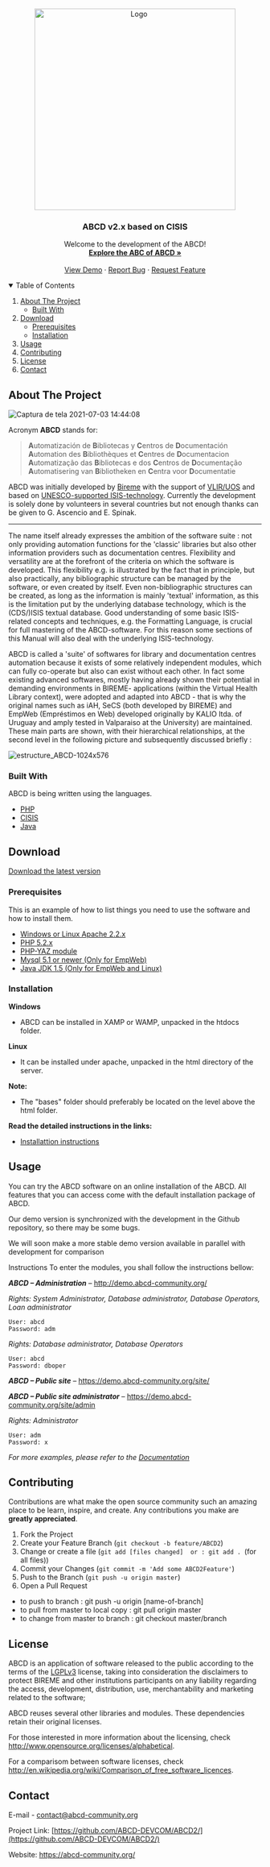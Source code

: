 <!-- PROJECT LOGO -->
<br />
<p align="center">
  <a href="https://abcd-community.org/" target="_blank">
    <img src="https://abcd-community.org/wp-content/uploads/2021/06/ABCD_logo_rasterizado-02.png" alt="Logo" width="400" >
  </a>

  <h3 align="center">ABCD v2.x based on CISIS</h3>

  <p align="center">
    Welcome to the development of the ABCD!
    <br />
    <a href="https://github.com/ABCD-DEVCOM/ABCD2/blob/master/ABCofABCD_2.0f.pdf" target="_blank"><strong>Explore the ABC of ABCD »</strong></a>
    <br />
    <br />
    <a href="https://demo.abcd-community.org/" target="_blank">View Demo</a>
    ·
    <a href="https://github.com/ABCD-DEVCOM/ABCD2/issues">Report Bug</a>
    ·
    <a href="https://github.com/ABCD-DEVCOM/ABCD2/issues">Request Feature</a>
  </p>
</p>



<!-- TABLE OF CONTENTS -->
<details open="open">
  <summary>Table of Contents</summary>
  <ol>
    <li>
      <a href="#about-the-project">About The Project</a>
      <ul>
        <li><a href="#built-with">Built With</a></li>
      </ul>
    </li>
    <li>
      <a href="#download">Download</a>
      <ul>
        <li><a href="#prerequisites">Prerequisites</a></li>
        <li><a href="#installation">Installation</a></li>
      </ul>
    </li>
    <li><a href="#usage">Usage</a></li>
    <li><a href="#contributing">Contributing</a></li>
    <li><a href="#license">License</a></li>
    <li><a href="#contact">Contact</a></li>
  </ol>
</details>



<!-- ABOUT THE PROJECT -->
## About The Project
![Captura de tela 2021-07-03 14:44:08](https://user-images.githubusercontent.com/20482054/124362745-35c94300-dc0d-11eb-8dfb-c07b6b0b703f.png)


Acronym **ABCD** stands for:

> **A**utomatización de **B**ibliotecas y **C**entros de **D**ocumentación<br>
> **A**utomation des **B**ibliothèques et **C**entres de **D**ocumentacion<br>
> **A**utomatização das **B**ibliotecas e dos **C**entros de **D**ocumentação<br>
> **A**utomatisering van **B**ibliotheken en **C**entra voor **D**ocumentatie

ABCD was initially developed by [Bireme](http://regional.bvsalud.org/local/Site/bireme/I/homepage.htm) with the support of [VLIR/UOS](https://www.vliruos.be/en/home/1) and based on [UNESCO-supported ISIS-technology](http://www.unesco.org/isis). Currently the development is solely done by volunteers in several countries but not enough thanks can be given to G. Ascencio and E. Spinak.

---

The name itself already expresses the ambition of the software suite : not only providing automation functions for
the 'classic' libraries but also other information providers such as documentation centres. Flexibility and versatility
are at the forefront of the criteria on which the software is developed. This flexibility e.g. is illustrated by the
fact that in principle, but also practically, any bibliographic structure can be managed by the software, or even
created by itself. Even non-bibliographic structures can be created, as long as the information is mainly 'textual'
information, as this is the limitation put by the underlying database technology, which is the (CDS/)ISIS textual
database. Good understanding of some basic ISIS-related concepts and techniques, e.g. the Formatting Language,
is crucial for full mastering of the ABCD-software. For this reason some sections of this Manual will also deal
with the underlying ISIS-technology.

ABCD is called a 'suite' of softwares for library and documentation centres automation because it exists of some
relatively independent modules, which can fully co-operate but also can exist without each other. In fact some
existing advanced softwares, mostly having already shown their potential in demanding environments in BIREME-
applications (within the Virtual Health Library context), were adopted and adapted into ABCD - that is why the
original names such as iAH, SeCS (both developed by BIREME) and EmpWeb (Empréstimos en Web) developed
originally by KALIO ltda. of Uruguay and amply tested in Valparaiso at the University) are maintained. These main
parts are shown, with their hierarchical relationships, at the second level in the following picture and subsequently
discussed briefly :

![estructure_ABCD-1024x576](https://user-images.githubusercontent.com/20482054/124363175-28618800-dc10-11eb-85c9-b2630cfaaad3.jpg)



### Built With

ABCD is being written using the languages.
* [PHP](https://www.php.net/)
* [CISIS](https://wiki.bireme.org/pt/index.php/CISIS)
* [Java](https://www.java.com/)



<!-- DOWNLOAD -->
## Download
[Download the latest version](https://abcd-community.org/dowloads/)



### Prerequisites

This is an example of how to list things you need to use the software and how to install them.

* [Windows or Linux Apache 2.2.x](https://www.apache.org/)
* [PHP 5.2.x](https://www.php.net/)
* [PHP-YAZ module](https://www.php.net/manual/pt_BR/intro.yaz.php)
* [Mysql 5.1 or newer (Only for EmpWeb)](https://www.mysql.com/downloads/)
* [Java JDK 1.5 (Only for EmpWeb and Linux)](https://www.java.com/)



### Installation

**Windows**

* ABCD can be installed in XAMP or WAMP, unpacked in the htdocs folder.

**Linux**

* It can be installed under apache, unpacked in the html directory of the server.

**Note:** 

* The "bases" folder should preferably be located on the level above the html folder.

**Read the detailed instructions in the links:**

* [Installattion instructions](https://github.com/ABCD-DEVCOM/ABCD2/blob/master/.installation/installation_instructions.md)




<!-- USAGE EXAMPLES -->
## Usage

You can try the ABCD software on an online installation of the ABCD. All features that you can access come with the default installation package of ABCD.

Our demo version is synchronized with the development in the Github repository, so there may be some bugs.

We will soon make a more stable demo version available in parallel with development for comparison

Instructions
To enter the modules, you shall follow the instructions bellow:


***ABCD – Administration*** – http://demo.abcd-community.org/

_Rights: System Administrator, Database administrator, Database Operators, Loan administrator_
 ```
 User: abcd
 Password: adm
  ```  
  
_Rights: Database administrator, Database Operators_
```
User: abcd
Password: dboper
```  

 
***ABCD – Public site*** – https://demo.abcd-community.org/site/

***ABCD – Public site administrator*** – https://demo.abcd-community.org/site/admin

_Rights: Administrator_
```
User: adm
Password: x
 ```  

_For more examples, please refer to the [Documentation](https://github.com/ABCD-DEVCOM/ABCD2/blob/master/ABCofABCD_2.0f.pdf)_


<!-- CONTRIBUTING -->
## Contributing

Contributions are what make the open source community such an amazing place to be learn, inspire, and create. Any contributions you make are **greatly appreciated**.

1. Fork the Project
2. Create your Feature Branch (`git checkout -b feature/ABCD2`)
3. Change or create a file (`git add [files changed]  or : git add . `(for all files))
4. Commit your Changes (`git commit -m 'Add some ABCD2Feature'`)
5. Push to the Branch (`git push -u origin master`)
6. Open a Pull Request

* to push to branch : git push -u origin [name-of-branch]
* to pull from master to local copy : git pull origin master
* to change from master to branch : git checkout master/branch


<!-- LICENSE -->
## License

ABCD is an application of software released to the public according to the terms of the [LGPLv3](https://www.gnu.org/licenses/lgpl-3.0.en.html) license, taking into consideration the disclaimers to protect BIREME and other institutions participants on any liability regarding the access, development, distribution, use, merchantability and marketing related to the software;

ABCD reuses several other libraries and modules. These dependencies retain their original licenses.

For those interested in more information about the licensing, check http://www.opensource.org/licenses/alphabetical.

For a comparisom between software licenses, check http://en.wikipedia.org/wiki/Comparison_of_free_software_licences.



<!-- CONTACT -->
## Contact

E-mail - [contact@abcd-community.org](contact@abcd-community.org)

Project Link: [https://github.com/ABCD-DEVCOM/ABCD2/](https://github.com/ABCD-DEVCOM/ABCD2/)

Website: https://abcd-community.org/


